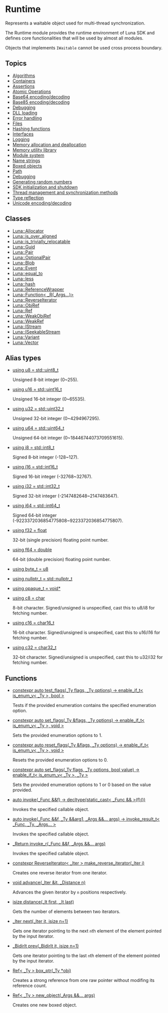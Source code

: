 # Runtime
Represents a waitable object used for multi-thread synchronization. 

The Runtime module provides the runtime environment of Luna SDK and defines core functionalities that will be used by almost all modules.

Objects that implements `IWaitable` cannot be used cross process boundary. 

## Topics
* [Algorithms](runtime_algorithm.md)
* [Containers](runtime_container.md)
* [Assertions](runtime_assert.md)
* [Atomic Operations](runtime_atomic.md)
* [Base64 encoding/decoding](runtime_base64.md)
* [Base85 encoding/decoding](runtime_base85.md)
* [Debugging](runtime_debug.md)
* [DLL loading](runtime_d_l_l.md)
* [Error handling](runtime_error.md)
* [Files](runtime_file.md)
* [Hashing functions](runtime_hash.md)
* [Interfaces](runtime_interface.md)
* [Logging](runtime_log.md)
* [Memory allocation and deallocation](runtime_memory.md)
* [Memory utility library](runtime_memory_utils.md)
* [Module system](runtime_module.md)
* [Name strings](runtime_name.md)
* [Boxed objects](runtime_object.md)
* [Path](runtime_path.md)
* [Debugging](runtime_profiler.md)
* [Generating random numbers](runtime_random.md)
* [SDK initialization and shutdown](runtime_init.md)
* [Thread management and synchronization methods](runtime_thread.md)
* [Type reflection](runtime_type.md)
* [Unicode encoding/decoding](runtime_unicode.md)
## Classes
* [Luna::Allocator](class_luna_1_1_allocator.md)
* [Luna::is_over_aligned](struct_luna_1_1is__over__aligned.md)
* [Luna::is_trivially_relocatable](struct_luna_1_1is__trivially__relocatable.md)
* [Luna::Guid](struct_luna_1_1_guid.md)
* [Luna::Pair](struct_luna_1_1_pair.md)
* [Luna::OptionalPair](class_luna_1_1_optional_pair.md)
* [Luna::Blob](class_luna_1_1_blob.md)
* [Luna::Event](class_luna_1_1_event.md)
* [Luna::equal_to](struct_luna_1_1equal__to.md)
* [Luna::less](struct_luna_1_1less.md)
* [Luna::hash](struct_luna_1_1hash.md)
* [Luna::ReferenceWrapper](class_luna_1_1_reference_wrapper.md)
* [Luna::Function< _R(_Args...)>](struct_luna_1_1_function_3_01___r_07___args_8_8_8_08_4.md)
* [Luna::ReverseIterator](class_luna_1_1_reverse_iterator.md)
* [Luna::ObjRef](class_luna_1_1_obj_ref.md)
* [Luna::Ref](class_luna_1_1_ref.md)
* [Luna::WeakObjRef](class_luna_1_1_weak_obj_ref.md)
* [Luna::WeakRef](class_luna_1_1_weak_ref.md)
* [Luna::IStream](struct_luna_1_1_i_stream.md)
* [Luna::ISeekableStream](struct_luna_1_1_i_seekable_stream.md)
* [Luna::Variant](class_luna_1_1_variant.md)
* [Luna::Vector](class_luna_1_1_vector.md)
## Alias types
* [using u8 =  std::uint8_t](group___runtime_1ga254d32383658e016368673396e7afc1b.md)

    Unsigned 8-bit integer (0~255). 

* [using u16 =  std::uint16_t](group___runtime_1ga917e58b0692c2df778a27350534cbfe7.md)

    Unsigned 16-bit integer (0~65535). 

* [using u32 =  std::uint32_t](group___runtime_1ga65cf28726f89e62ccf2f1354bc2716df.md)

    Unsigned 32-bit integer (0~4294967295). 

* [using u64 =  std::uint64_t](group___runtime_1ga66e1d499241ccae9a18a20a1f4f0590d.md)

    Unsigned 64-bit integer (0~18446744073709551615). 

* [using i8 =  std::int8_t](group___runtime_1ga090e14ab721404d80f4404634d5c79cc.md)

    Signed 8-bit integer (-128~127). 

* [using i16 =  std::int16_t](group___runtime_1gaa9061c03e78b5c69a2e90542f956b1b9.md)

    Signed 16-bit integer (-32768~32767). 

* [using i32 =  std::int32_t](group___runtime_1gaec4a1429cc91fb7ff41599b263c348cc.md)

    Signed 32-bit integer (-2147482648~2147483647). 

* [using i64 =  std::int64_t](group___runtime_1gae72e52134285dbd83ca4227ec77394a2.md)

    Signed 64-bit integer (-9223372036854775808~9223372036854775807). 

* [using f32 =  float](group___runtime_1gad34d88453d37b65a09797bad37f2f527.md)

    32-bit (single precision) floating point number. 

* [using f64 =  double](group___runtime_1gabc2f107791bd7c1d49ecf0f168c085a3.md)

    64-bit (double precision) floating point number. 

* [using byte_t =  u8](group___runtime_1gaac1fbcf6f355341ea568024167e570fe.md)
* [using nullptr_t =  std::nullptr_t](group___runtime_1ga7b29db1791dc9e52d93ada17d953ed6d.md)
* [using opaque_t =  void*](group___runtime_1ga1d45eaaf0075f53ddcda26ad3a960faf.md)
* [using c8 =  char](group___runtime_1ga47d3dca6512d0867b2a4126b4643756c.md)

    8-bit character. Signed/unsigned is unspecified, cast this to u8/i8 for fetching number. 

* [using c16 =  char16_t](group___runtime_1gac68b8f40b00545b7c1772fa01931e3c1.md)

    16-bit character. Signed/unsigned is unspecified, cast this to u16/i16 for fetching number. 

* [using c32 =  char32_t](group___runtime_1ga50c94d018de369c551742772ae62d6c9.md)

    32-bit character. Signed/unsigned is unspecified, cast this to u32/i32 for fetching number. 

## Functions
* [constexpr auto test_flags(_Ty flags, _Ty options) -> enable_if_t< is_enum_v< _Ty >, bool >](group___runtime_1ga8199bae21a87e395af52aaa6a96dd16c.md)

    Tests if the provided enumeration contains the specified enumeration option. 

* [constexpr auto set_flags(_Ty &flags, _Ty options) -> enable_if_t< is_enum_v< _Ty >, void >](group___runtime_1ga7f4ce9f18bca2ab726b2c13925d13797.md)

    Sets the provided enumeration options to 1. 

* [constexpr auto reset_flags(_Ty &flags, _Ty options) -> enable_if_t< is_enum_v< _Ty >, void >](group___runtime_1ga6b613b9a6a5376f4ae5ea90d14d310ed.md)

    Resets the provided enumeration options to 0. 

* [constexpr auto set_flags(_Ty flags, _Ty options, bool value) -> enable_if_t< is_enum_v< _Ty >, _Ty >](group___runtime_1gadb531c46cbcfc8f24d9d859afe3cd61c.md)

    Sets the provided enumeration options to 1 or 0 based on the value provided. 

* [auto invoke(_Func &&f) -> decltype(static_cast< _Func && >(f)())](group___runtime_1gaf7411fc1e4c76b86c6f6b69eeb62b704.md)

    Invokes the specified callable object. 

* [auto invoke(_Func &&f, _Ty &&arg1, _Args &&... args) -> invoke_result_t< _Func, _Ty, _Args... >](group___runtime_1gaf7a93152ce0e85bc60d65da9d62c0ca7.md)

    Invokes the specified callable object. 

* [_Return invoke_r(_Func &&f, _Args &&... args)](group___runtime_1gac769aef9bea2b465a9437c25ac6ac9ac.md)

    Invokes the specified callable object. 

* [constexpr ReverseIterator< _Iter > make_reverse_iterator(_Iter i)](group___runtime_1gab53d4c159697d19e8fda0a022d611150.md)

    Creates one reverse iterator from one iterator. 

* [void advance(_Iter &it, _Distance n)](group___runtime_1gaeb004dafbae757b1fe66452065ae8739.md)

    Advances the given iterator by `n` positions respectively. 

* [isize distance(_It first, _It last)](group___runtime_1gacceb07c8bab688f75ae3207dea30f02e.md)

    Gets the number of elements between two iterators. 

* [_Iter next(_Iter it, isize n=1)](group___runtime_1ga4e2d965044b1d306278d256d980423fd.md)

    Gets one iterator pointing to the next `n`th element of the element pointed by the input iterator. 

* [_BidirIt prev(_BidirIt it, isize n=1)](group___runtime_1ga3eab7cd933798dde3a66eb98069ea222.md)

    Gets one iterator pointing to the last `n`th element of the element pointed by the input iterator. 

* [Ref< _Ty > box_ptr(_Ty *obj)](group___runtime_1ga9ffa672f4edd97e1402ea85d169de3aa.md)

    Creates a strong reference from one raw pointer without modifing its reference count. 

* [Ref< _Ty > new_object(_Args &&... args)](group___runtime_1gaa7e539a91bc5a8e68c91db8d2d8a9c23.md)

    Creates one new boxed object. 

